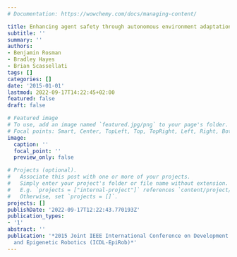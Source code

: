```yaml
---
# Documentation: https://wowchemy.com/docs/managing-content/

title: Enhancing agent safety through autonomous environment adaptation
subtitle: ''
summary: ''
authors:
- Benjamin Rosman
- Bradley Hayes
- Brian Scassellati
tags: []
categories: []
date: '2015-01-01'
lastmod: 2022-09-17T14:22:45+02:00
featured: false
draft: false

# Featured image
# To use, add an image named `featured.jpg/png` to your page's folder.
# Focal points: Smart, Center, TopLeft, Top, TopRight, Left, Right, BottomLeft, Bottom, BottomRight.
image:
  caption: ''
  focal_point: ''
  preview_only: false

# Projects (optional).
#   Associate this post with one or more of your projects.
#   Simply enter your project's folder or file name without extension.
#   E.g. `projects = ["internal-project"]` references `content/project/deep-learning/index.md`.
#   Otherwise, set `projects = []`.
projects: []
publishDate: '2022-09-17T12:22:43.770193Z'
publication_types:
- '1'
abstract: ''
publication: '*2015 Joint IEEE International Conference on Development and Learning
  and Epigenetic Robotics (ICDL-EpiRob)*'
---
```

